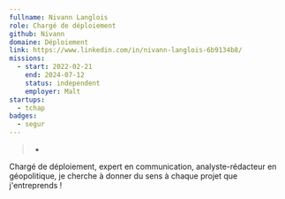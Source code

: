 ```yaml
---
fullname: Nivann Langlois
role: Chargé de déploiement
github: Nivann
domaine: Déploiement
link: https://www.linkedin.com/in/nivann-langlois-6b9134b8/
missions:
  - start: 2022-02-21
    end: 2024-07-12
    status: independent
    employer: Malt
startups:
  - tchap
badges:
  - segur
---
```


>-
  Chargé de déploiement, expert en communication, analyste-rédacteur en
  géopolitique, je cherche à donner du sens à chaque projet que j'entreprends !
